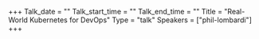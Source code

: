 +++
Talk_date = ""
Talk_start_time = ""
Talk_end_time = ""
Title = "Real-World Kubernetes for DevOps"
Type = "talk"
Speakers = ["phil-lombardi"]
+++


